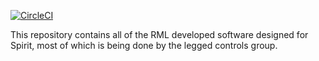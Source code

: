 [![CircleCI](https://circleci.com/gh/robomechanics/spirit-software/tree/main.svg?style=shield)](https://circleci.com/gh/robomechanics/spirit-software/tree/main)

This repository contains all of the RML developed software designed for Spirit, most of which is being done by the legged controls group.
